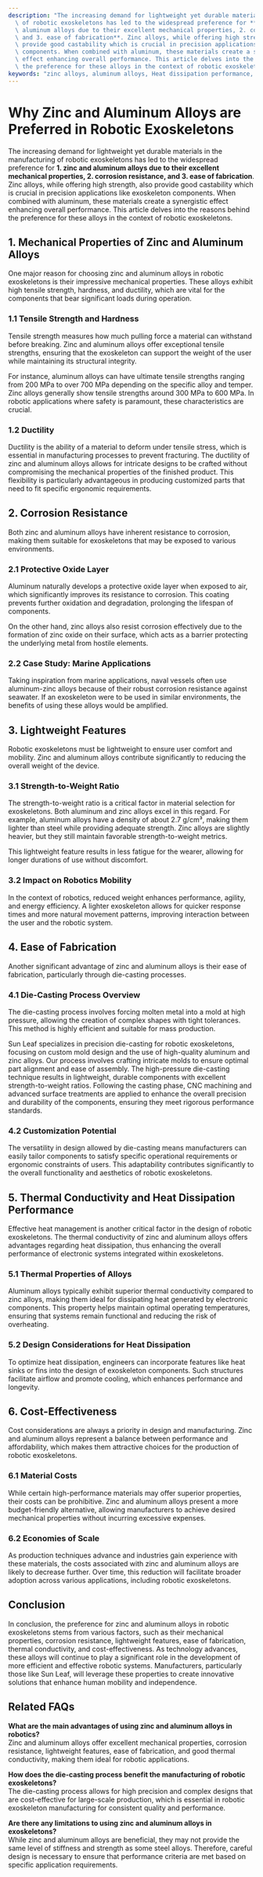 ```yaml
---
description: "The increasing demand for lightweight yet durable materials in the manufacturing\
  \ of robotic exoskeletons has led to the widespread preference for **1. zinc and\
  \ aluminum alloys due to their excellent mechanical properties, 2. corrosion resistance,\
  \ and 3. ease of fabrication**. Zinc alloys, while offering high strength, also\
  \ provide good castability which is crucial in precision applications like exoskeleton\
  \ components. When combined with aluminum, these materials create a synergistic\
  \ effect enhancing overall performance. This article delves into the reasons behind\
  \ the preference for these alloys in the context of robotic exoskeletons."
keywords: "zinc alloys, aluminum alloys, Heat dissipation performance, Die casting process"
---
```

# Why Zinc and Aluminum Alloys are Preferred in Robotic Exoskeletons

The increasing demand for lightweight yet durable materials in the manufacturing of robotic exoskeletons has led to the widespread preference for **1. zinc and aluminum alloys due to their excellent mechanical properties, 2. corrosion resistance, and 3. ease of fabrication**. Zinc alloys, while offering high strength, also provide good castability which is crucial in precision applications like exoskeleton components. When combined with aluminum, these materials create a synergistic effect enhancing overall performance. This article delves into the reasons behind the preference for these alloys in the context of robotic exoskeletons.

## **1. Mechanical Properties of Zinc and Aluminum Alloys**

One major reason for choosing zinc and aluminum alloys in robotic exoskeletons is their impressive mechanical properties. These alloys exhibit high tensile strength, hardness, and ductility, which are vital for the components that bear significant loads during operation.

### **1.1 Tensile Strength and Hardness**

Tensile strength measures how much pulling force a material can withstand before breaking. Zinc and aluminum alloys offer exceptional tensile strengths, ensuring that the exoskeleton can support the weight of the user while maintaining its structural integrity. 

For instance, aluminum alloys can have ultimate tensile strengths ranging from 200 MPa to over 700 MPa depending on the specific alloy and temper. Zinc alloys generally show tensile strengths around 300 MPa to 600 MPa. In robotic applications where safety is paramount, these characteristics are crucial.

### **1.2 Ductility**

Ductility is the ability of a material to deform under tensile stress, which is essential in manufacturing processes to prevent fracturing. The ductility of zinc and aluminum alloys allows for intricate designs to be crafted without compromising the mechanical properties of the finished product. This flexibility is particularly advantageous in producing customized parts that need to fit specific ergonomic requirements.

## **2. Corrosion Resistance**

Both zinc and aluminum alloys have inherent resistance to corrosion, making them suitable for exoskeletons that may be exposed to various environments. 

### **2.1 Protective Oxide Layer**

Aluminum naturally develops a protective oxide layer when exposed to air, which significantly improves its resistance to corrosion. This coating prevents further oxidation and degradation, prolonging the lifespan of components. 

On the other hand, zinc alloys also resist corrosion effectively due to the formation of zinc oxide on their surface, which acts as a barrier protecting the underlying metal from hostile elements.

### **2.2 Case Study: Marine Applications**

Taking inspiration from marine applications, naval vessels often use aluminum-zinc alloys because of their robust corrosion resistance against seawater. If an exoskeleton were to be used in similar environments, the benefits of using these alloys would be amplified.

## **3. Lightweight Features**

Robotic exoskeletons must be lightweight to ensure user comfort and mobility. Zinc and aluminum alloys contribute significantly to reducing the overall weight of the device.

### **3.1 Strength-to-Weight Ratio**

The strength-to-weight ratio is a critical factor in material selection for exoskeletons. Both aluminum and zinc alloys excel in this regard. For example, aluminum alloys have a density of about 2.7 g/cm³, making them lighter than steel while providing adequate strength. Zinc alloys are slightly heavier, but they still maintain favorable strength-to-weight metrics.

This lightweight feature results in less fatigue for the wearer, allowing for longer durations of use without discomfort.

### **3.2 Impact on Robotics Mobility**

In the context of robotics, reduced weight enhances performance, agility, and energy efficiency. A lighter exoskeleton allows for quicker response times and more natural movement patterns, improving interaction between the user and the robotic system.

## **4. Ease of Fabrication**

Another significant advantage of zinc and aluminum alloys is their ease of fabrication, particularly through die-casting processes. 

### **4.1 Die-Casting Process Overview**

The die-casting process involves forcing molten metal into a mold at high pressure, allowing the creation of complex shapes with tight tolerances. This method is highly efficient and suitable for mass production.

Sun Leaf specializes in precision die-casting for robotic exoskeletons, focusing on custom mold design and the use of high-quality aluminum and zinc alloys. Our process involves crafting intricate molds to ensure optimal part alignment and ease of assembly. The high-pressure die-casting technique results in lightweight, durable components with excellent strength-to-weight ratios. Following the casting phase, CNC machining and advanced surface treatments are applied to enhance the overall precision and durability of the components, ensuring they meet rigorous performance standards.

### **4.2 Customization Potential**

The versatility in design allowed by die-casting means manufacturers can easily tailor components to satisfy specific operational requirements or ergonomic constraints of users. This adaptability contributes significantly to the overall functionality and aesthetics of robotic exoskeletons.

## **5. Thermal Conductivity and Heat Dissipation Performance**

Effective heat management is another critical factor in the design of robotic exoskeletons. The thermal conductivity of zinc and aluminum alloys offers advantages regarding heat dissipation, thus enhancing the overall performance of electronic systems integrated within exoskeletons.

### **5.1 Thermal Properties of Alloys**

Aluminum alloys typically exhibit superior thermal conductivity compared to zinc alloys, making them ideal for dissipating heat generated by electronic components. This property helps maintain optimal operating temperatures, ensuring that systems remain functional and reducing the risk of overheating.

### **5.2 Design Considerations for Heat Dissipation**

To optimize heat dissipation, engineers can incorporate features like heat sinks or fins into the design of exoskeleton components. Such structures facilitate airflow and promote cooling, which enhances performance and longevity.

## **6. Cost-Effectiveness**

Cost considerations are always a priority in design and manufacturing. Zinc and aluminum alloys represent a balance between performance and affordability, which makes them attractive choices for the production of robotic exoskeletons.

### **6.1 Material Costs**

While certain high-performance materials may offer superior properties, their costs can be prohibitive. Zinc and aluminum alloys present a more budget-friendly alternative, allowing manufacturers to achieve desired mechanical properties without incurring excessive expenses.

### **6.2 Economies of Scale**

As production techniques advance and industries gain experience with these materials, the costs associated with zinc and aluminum alloys are likely to decrease further. Over time, this reduction will facilitate broader adoption across various applications, including robotic exoskeletons.

## **Conclusion**

In conclusion, the preference for zinc and aluminum alloys in robotic exoskeletons stems from various factors, such as their mechanical properties, corrosion resistance, lightweight features, ease of fabrication, thermal conductivity, and cost-effectiveness. As technology advances, these alloys will continue to play a significant role in the development of more efficient and effective robotic systems. Manufacturers, particularly those like Sun Leaf, will leverage these properties to create innovative solutions that enhance human mobility and independence.

## Related FAQs

**What are the main advantages of using zinc and aluminum alloys in robotics?**  
Zinc and aluminum alloys offer excellent mechanical properties, corrosion resistance, lightweight features, ease of fabrication, and good thermal conductivity, making them ideal for robotic applications.

**How does the die-casting process benefit the manufacturing of robotic exoskeletons?**  
The die-casting process allows for high precision and complex designs that are cost-effective for large-scale production, which is essential in robotic exoskeleton manufacturing for consistent quality and performance.

**Are there any limitations to using zinc and aluminum alloys in exoskeletons?**  
While zinc and aluminum alloys are beneficial, they may not provide the same level of stiffness and strength as some steel alloys. Therefore, careful design is necessary to ensure that performance criteria are met based on specific application requirements.
